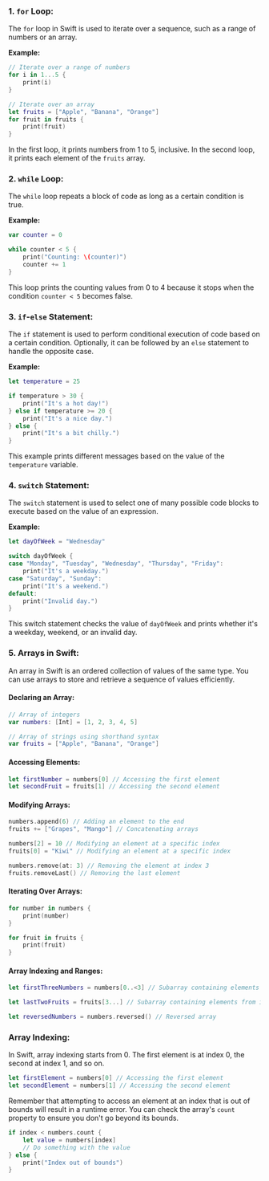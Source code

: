 ### 1. `for` Loop:
The `for` loop in Swift is used to iterate over a sequence, such as a range of numbers or an array.

**Example:**
```swift
// Iterate over a range of numbers
for i in 1...5 {
    print(i)
}

// Iterate over an array
let fruits = ["Apple", "Banana", "Orange"]
for fruit in fruits {
    print(fruit)
}
```

In the first loop, it prints numbers from 1 to 5, inclusive. In the second loop, it prints each element of the `fruits` array.

### 2. `while` Loop:
The `while` loop repeats a block of code as long as a certain condition is true.

**Example:**
```swift
var counter = 0

while counter < 5 {
    print("Counting: \(counter)")
    counter += 1
}
```

This loop prints the counting values from 0 to 4 because it stops when the condition `counter < 5` becomes false.

### 3. `if`-`else` Statement:
The `if` statement is used to perform conditional execution of code based on a certain condition. Optionally, it can be followed by an `else` statement to handle the opposite case.

**Example:**
```swift
let temperature = 25

if temperature > 30 {
    print("It's a hot day!")
} else if temperature >= 20 {
    print("It's a nice day.")
} else {
    print("It's a bit chilly.")
}
```

This example prints different messages based on the value of the `temperature` variable.

### 4. `switch` Statement:
The `switch` statement is used to select one of many possible code blocks to execute based on the value of an expression.

**Example:**
```swift
let dayOfWeek = "Wednesday"

switch dayOfWeek {
case "Monday", "Tuesday", "Wednesday", "Thursday", "Friday":
    print("It's a weekday.")
case "Saturday", "Sunday":
    print("It's a weekend.")
default:
    print("Invalid day.")
}
```

This switch statement checks the value of `dayOfWeek` and prints whether it's a weekday, weekend, or an invalid day.

### 5. Arrays in Swift:

An array in Swift is an ordered collection of values of the same type. You can use arrays to store and retrieve a sequence of values efficiently.

#### Declaring an Array:
```swift
// Array of integers
var numbers: [Int] = [1, 2, 3, 4, 5]

// Array of strings using shorthand syntax
var fruits = ["Apple", "Banana", "Orange"]
```

#### Accessing Elements:
```swift
let firstNumber = numbers[0] // Accessing the first element
let secondFruit = fruits[1] // Accessing the second element
```

#### Modifying Arrays:
```swift
numbers.append(6) // Adding an element to the end
fruits += ["Grapes", "Mango"] // Concatenating arrays

numbers[2] = 10 // Modifying an element at a specific index
fruits[0] = "Kiwi" // Modifying an element at a specific index

numbers.remove(at: 3) // Removing the element at index 3
fruits.removeLast() // Removing the last element
```

#### Iterating Over Arrays:
```swift
for number in numbers {
    print(number)
}

for fruit in fruits {
    print(fruit)
}
```

#### Array Indexing and Ranges:
```swift
let firstThreeNumbers = numbers[0..<3] // Subarray containing elements at index 0, 1, and 2

let lastTwoFruits = fruits[3...] // Subarray containing elements from index 3 to the end

let reversedNumbers = numbers.reversed() // Reversed array
```

### Array Indexing:

In Swift, array indexing starts from 0. The first element is at index 0, the second at index 1, and so on.

```swift
let firstElement = numbers[0] // Accessing the first element
let secondElement = numbers[1] // Accessing the second element
```

Remember that attempting to access an element at an index that is out of bounds will result in a runtime error. You can check the array's `count` property to ensure you don't go beyond its bounds.

```swift
if index < numbers.count {
    let value = numbers[index]
    // Do something with the value
} else {
    print("Index out of bounds")
}
```

